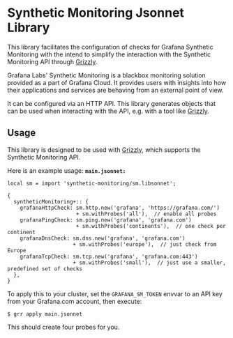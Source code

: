 # Synthetic Monitoring Jsonnet Library

This library facilitates the configuration of checks for Grafana Synthetic
Monitoring with the intend to simplify the interaction with the Synthetic
Monitoring API through [Grizzly](https://github.com/grafana/grizzly).

Grafana Labs' Synthetic Monitoring is a blackbox monitoring solution provided
as a part of Grafana Cloud. It provides users with insights into how their
applications and services are behaving from an external point of view.

It can be configured via an HTTP API. This library generates objects that can
be used when interacting with the API, e.g. with a tool like [Grizzly](https://github.com/grafana/grizzly).

## Usage

This library is designed to be used with [Grizzly](https://github.com/grafana/grizzly),
which supports the Synthetic Monitoring API.

Here is an example usage:
**`main.jsonnet:`**
```
local sm = import 'synthetic-monitoring/sm.libsonnet';
  
{
  syntheticMonitoring+:: {
    grafanaHttpCheck: sm.http.new('grafana', 'https://grafana.com/')
                      + sm.withProbes('all'),  // enable all probes
    grafanaPingCheck: sm.ping.new('grafana', 'grafana.com')
                      + sm.withProbes('continents'),  // one check per continent
    grafanaDnsCheck: sm.dns.new('grafana', 'grafana.com')
                     + sm.withProbes('europe'),  // just check from Europe
    grafanaTcpCheck: sm.tcp.new('grafana', 'grafana.com:443')
                     + sm.withProbes('small'),  // just use a smaller, predefined set of checks
  },
}
```

To apply this to your cluster, set the `GRAFANA_SM_TOKEN` envvar to an API key from your
Grafana.com account, then execute:

```
$ grr apply main.jsonnet
```

This should create four probes for you.
